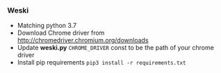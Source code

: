 ### Weski
 - Matching python 3.7
 - Download Chrome driver from http://chromedriver.chromium.org/downloads
 - Update **weski.py** `CHROME_DRIVER` const to be the path of your chrome driver
 - Install pip requirements `pip3 install -r requirements.txt`
